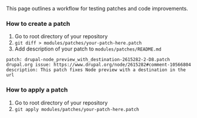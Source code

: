 This page outlines a workflow for testing patches and code improvements.

### How to create a patch

1. Go to root directory of your repository
2. `git diff > modules/patches/your-patch-here.patch`
3. Add description of your patch to `modules/patches/README.md`

```
patch: drupal-node_preview_with_destination-2615282-2-D8.patch
drupal.org issue: https://www.drupal.org/node/2615282#comment-10566804
description: This patch fixes Node preview with a destination in the url
```

### How to apply a patch

1. Go to root directory of your repository
2. `git apply modules/patches/your-patch-here.patch`
